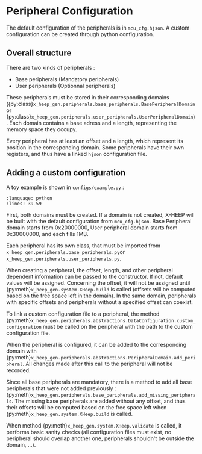 # Peripheral Configuration

The default configuration of the peripherals is in `mcu_cfg.hjson`. A custom configuration can be created through python configuration.

## Overall structure

There are two kinds of peripherals : 
 - Base peripherals (Mandatory peripherals)
 - User peripherals (Optionnal peripherals)

These peripherals must be stored in their corresponding domains ({py:class}`x_heep_gen.peripherals.base_peripherals.BasePeripheralDomain` or {py:class}`x_heep_gen.peripherals.user_peripherals.UserPeripheralDomain`). Each domain contains a base adress and a length, representing the memory space they occupy.

Every peripheral has at least an offset and a length, which represent its position in the corresponding domain. Some peripherals have their own registers, and thus have a linked `hjson` configuration file.

## Adding a custom configuration

A toy example is shown in `configs/example.py` :
```{literalinclude} ../../../configs/example.py
:language: python
:lines: 39-59
```

First, both domains must be created. If a domain is not created, X-HEEP will be built with the default configuration from `mcu_cfg.hjson`. Base Peripheral domain starts from 0x20000000, User peripheral domain starts from 0x30000000, and each fills 1MB.

Each peripheral has its own class, that must be imported from `x_heep_gen.peripherals.base_peripherals.py`or `x_heep_gen.peripherals.user_peripherals.py`.

When creating a peripheral, the offset, length, and other peripheral dependent information can be passed to the constructor. If not, default values will be assigned. Concerning the offset, it will not be assigned until {py:meth}`x_heep_gen.system.XHeep.build` is called (offsets will be computed based on the free space left in the domain). In the same domain, peripherals with specific offsets and peripherals without a specified offset can coexist.

To link a custom configuration file to a peripheral, the method {py:meth}`x_heep_gen.peripherals.abstractions.DataConfiguration.custom_configuration` must be called on the peripheral with the path to the custom configuration file.

When the peripheral is configured, it can be added to the corresponding domain with {py:meth}`x_heep_gen.peripherals.abstractions.PeripheralDomain.add_peripheral`. All changes made after this call to the peripheral will not be recorded.

Since all base peripherals are mandatory, there is a method to add all base peripherals that were not added previously : {py:meth}`x_heep_gen.peripherals.base_peripherals.add_missing_peripherals`. The missing base peripherals are added without any offset, and thus their offsets will be computed based on the free space left when {py:meth}`x_heep_gen.system.XHeep.build` is called.

When method {py:meth}`x_heep_gen.system.XHeep.validate` is called, it performs basic sanity checks (all configuration files must exist, no peripheral should overlap another one, peripherals shouldn't be outside the domain, ...).

